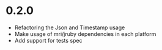 # 0.2.0

* Refactoring the Json and Timestamp usage
* Make usage of mri/jruby dependencies in each platform
* Add support for tests spec
